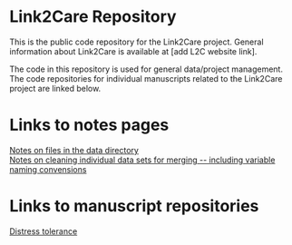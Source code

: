 # Link2Care Repository

This is the public code repository for the Link2Care project. General information about Link2Care is available at [add L2C website link].

The code in this repository is used for general data/project management. The code repositories for individual manuscripts related to the Link2Care project are linked below. 

# Links to notes pages

[Notes on files in the data directory](data/notes_data_folder.md)   
[Notes on cleaning individual data sets for merging -- including variable naming convensions ](data/notes_cleaning_individual_data_sets_for_merge.md)

# Links to manuscript repositories

[Distress tolerance](https://github.com/brad-cannell/l2c_paper_dts)
